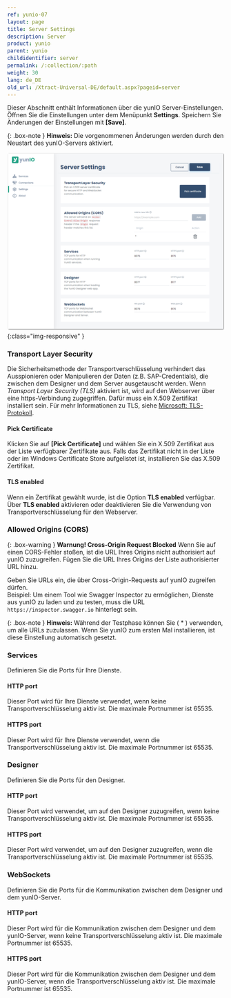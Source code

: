 ```yaml
---
ref: yunio-07
layout: page
title: Server Settings
description: Server
product: yunio
parent: yunio
childidentifier: server
permalink: /:collection/:path
weight: 30
lang: de_DE
old_url: /Xtract-Universal-DE/default.aspx?pageid=server
---
```


Dieser Abschnitt enthält Informationen über die yunIO Server-Einstellungen.<br>
Öffnen Sie die Einstellungen unter dem Menüpunkt **Settings**. 
Speichern Sie Änderungen der Einstellungen mit **[Save]**.

{: .box-note }
**Hinweis:** Die vorgenommenen Änderungen werden durch den Neustart des yunIO-Servers aktiviert.

![Server-Settings](/img/content/yunio/Server-settings.png){:class="img-responsive" }

### Transport Layer Security

Die Sicherheitsmethode der Transportverschlüsselung verhindert das Ausspionieren oder Manipulieren der Daten (z.B. SAP-Credentials), die zwischen dem Designer und dem Server ausgetauscht werden.
Wenn *Transport Layer Security (TLS)* aktiviert ist, wird auf den Webserver über eine https-Verbindung zugegriffen.
Dafür muss ein X.509 Zertifikat installiert sein. 
Für mehr Informationen zu TLS, siehe [Microsoft: TLS-Protokoll](https://docs.microsoft.com/de-de/windows/win32/secauthn/transport-layer-security-protocol).


#### Pick Certificate
Klicken Sie auf **[Pick Certificate]** und wählen Sie ein X.509 Zertifikat aus der Liste verfügbarer Zertifikate aus.
Falls das Zertifikat nicht in der Liste oder im Windows Certificate Store aufgelistet ist, installieren Sie das X.509 Zertifikat.

#### TLS enabled
Wenn ein Zertifikat gewählt wurde, ist die Option **TLS enabled** verfügbar.<br>
Über **TLS enabled** aktivieren oder deaktivieren Sie die Verwendung von Transportverschlüsselung für den Webserver.

### Allowed Origins (CORS)

{: .box-warning }
**Warnung! Cross-Origin Request Blocked** Wenn Sie auf einen CORS-Fehler stoßen, ist die URL Ihres Origins nicht authorisiert auf yunIO zuzugreifen.
Fügen Sie die URL Ihres Origins der Liste authorisierter URL hinzu.

Geben Sie URLs ein, die über Cross-Origin-Requests auf yunIO zugreifen dürfen.<br>
Beispiel: Um einem Tool wie Swagger Inspector zu ermöglichen, Dienste aus yunIO zu laden und zu testen, muss die URL `https://inspector.swagger.io` hinterlegt sein.

{: .box-note }
**Hinweis:** Während der Testphase können Sie ( * ) verwenden, um alle URLs zuzulassen.
Wenn Sie yunIO zum ersten Mal installieren, ist diese Einstellung automatisch gesetzt.

### Services

Definieren Sie die Ports für Ihre Dienste.

#### HTTP port
Dieser Port wird für Ihre Dienste verwendet, wenn keine Transportverschlüsselung aktiv ist. Die maximale Portnummer ist 65535.

#### HTTPS port
Dieser Port wird für Ihre Dienste verwendet, wenn die Transportverschlüsselung aktiv ist. Die maximale Portnummer ist 65535.

### Designer

Definieren Sie die Ports für den Designer.

#### HTTP port
Dieser Port wird verwendet, um auf den Designer zuzugreifen, wenn keine Transportverschlüsselung aktiv ist. Die maximale Portnummer ist 65535.

#### HTTPS port
Dieser Port wird verwendet, um auf den Designer zuzugreifen, wenn die Transportverschlüsselung aktiv ist. Die maximale Portnummer ist 65535.

### WebSockets

Definieren Sie die Ports für die Kommunikation zwischen dem Designer und dem yunIO-Server.

#### HTTP port
Dieser Port wird für die Kommunikation zwischen dem Designer und dem yunIO-Server, wenn keine Transportverschlüsselung aktiv ist. Die maximale Portnummer ist 65535.

#### HTTPS port
Dieser Port wird für die Kommunikation zwischen dem Designer und dem yunIO-Server, wenn die Transportverschlüsselung aktiv ist. Die maximale Portnummer ist 65535.

